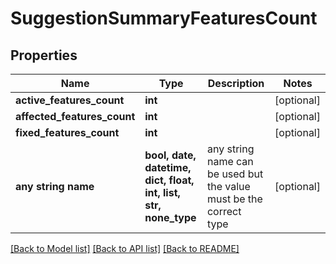 # SuggestionSummaryFeaturesCount


## Properties
Name | Type | Description | Notes
------------ | ------------- | ------------- | -------------
**active_features_count** | **int** |  | [optional] 
**affected_features_count** | **int** |  | [optional] 
**fixed_features_count** | **int** |  | [optional] 
**any string name** | **bool, date, datetime, dict, float, int, list, str, none_type** | any string name can be used but the value must be the correct type | [optional]

[[Back to Model list]](../README.md#documentation-for-models) [[Back to API list]](../README.md#documentation-for-api-endpoints) [[Back to README]](../README.md)


